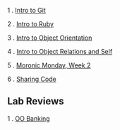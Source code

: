 1 . [Intro to Git](https://www.youtube.com/watch?v=bK7i-BMJcM0&feature=youtu.be)

2 . [Intro to Ruby](https://www.youtube.com/watch?v=_BmEuwgHsGI&feature=youtu.be)

3 . [Intro to Object Orientation](https://www.youtube.com/watch?v=bBtFLt8nBng&feature=youtu.be)

4 . [Intro to Object Relations and Self](https://www.youtube.com/watch?v=Vrj1opkvTs8&feature=youtu.be)

5 . [Moronic Monday, Week 2](https://www.youtube.com/watch?v=Gd_s7CwW2MA&feature=youtu.be)

6 . [Sharing Code](http://youtu.be/A9_ZEgEeG-8)

## Lab Reviews

1 . [OO Banking](https://www.youtube.com/watch?v=DHKBrGklJSA&feature=youtu.be)

